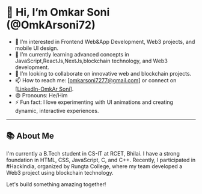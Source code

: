 # 👋 Hi, I’m Omkar Soni (@OmkArsoni72)

- 👀 I’m interested in Frontend Web&App Development, Web3 projects, and mobile UI design.
- 🌱 I’m currently learning advanced concepts in JavaScript,ReactJs,NextJs,blockchain technology, and Web3 development.
- 💞️ I’m looking to collaborate on innovative web and blockchain projects.
- 📫 How to reach me: [omkarsoni7277@gmail.com] or connect on [[LinkedIn-OmkAr Soni](https://www.linkedin.com/in/omkar-soni-067260290?utm_source=share&utm_campaign=share_via&utm_content=profile&utm_medium=android_app)].
- 😄 Pronouns: He/Him
- ⚡ Fun fact: I love experimenting with UI animations and creating dynamic, interactive experiences.

---

## 📚 About Me

I'm currently a B.Tech student in CS-IT at RCET, Bhilai. I have a strong foundation in HTML, CSS, JavaScript, C, and C++. Recently, I participated in #HackIndia, organized by Rungta College, where my team developed a Web3 project using blockchain technology.

Let's build something amazing together!


<!---
OmkArsoni72/OmkArsoni72 is a ✨ special ✨ repository because its `README.md` (this file) appears on your GitHub profile.
You can click the Preview link to take a look at your changes.
--->
